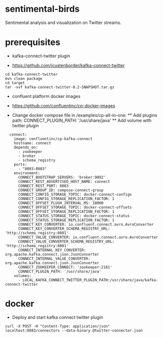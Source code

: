 # sentimental-birds

Sentimental analysis and visualization on Twitter streams.

# prerequisites

* kafka-connect-twitter plugin

- https://github.com/jcustenborder/kafka-connect-twitter

```
cd kafka-connect-twitter
mvn clean package
cd target
tar -xvf kafka-connect-twitter-0.2-SNAPSHOT.tar.gz
```

* confluent platform docker images

- https://github.com/confluentinc/cp-docker-images

- Change docker compose file in /examples/cp-all-in-one:
** Add plugins path: CONNECT_PLUGIN_PATH: '/usr/share/java'
** Add volume with twitter plugin

```
  connect:
    image: confluentinc/cp-kafka-connect
    hostname: connect
    depends_on:
      - zookeeper
      - broker
      - schema_registry
    ports:
      - "8083:8083"
    environment:
      CONNECT_BOOTSTRAP_SERVERS: 'broker:9092'
      CONNECT_REST_ADVERTISED_HOST_NAME: connect
      CONNECT_REST_PORT: 8083
      CONNECT_GROUP_ID: compose-connect-group
      CONNECT_CONFIG_STORAGE_TOPIC: docker-connect-configs
      CONNECT_CONFIG_STORAGE_REPLICATION_FACTOR: 1
      CONNECT_OFFSET_FLUSH_INTERVAL_MS: 10000
      CONNECT_OFFSET_STORAGE_TOPIC: docker-connect-offsets
      CONNECT_OFFSET_STORAGE_REPLICATION_FACTOR: 1
      CONNECT_STATUS_STORAGE_TOPIC: docker-connect-status
      CONNECT_STATUS_STORAGE_REPLICATION_FACTOR: 1
      CONNECT_KEY_CONVERTER: io.confluent.connect.avro.AvroConverter
      CONNECT_KEY_CONVERTER_SCHEMA_REGISTRY_URL: 'http://schema_registry:8081'
      CONNECT_VALUE_CONVERTER: io.confluent.connect.avro.AvroConverter
      CONNECT_VALUE_CONVERTER_SCHEMA_REGISTRY_URL: 'http://schema_registry:8081'
      CONNECT_INTERNAL_KEY_CONVERTER: org.apache.kafka.connect.json.JsonConverter
      CONNECT_INTERNAL_VALUE_CONVERTER: org.apache.kafka.connect.json.JsonConverter
      CONNECT_ZOOKEEPER_CONNECT: 'zookeeper:2181'
      CONNECT_PLUGIN_PATH: '/usr/share/java'
    volumes:
      - LOCAL_KAFKA_CONNECT_TWITTER_PLUGIN_PATH:/usr/share/java/kafka-connect-twitter
```

# docker 

* Deploy and start kafka connect twitter plugin

```
curl -X POST -H "Content-Type: application/json" localhost:8083/connectors --data-binary @twitter-connector.json
```
